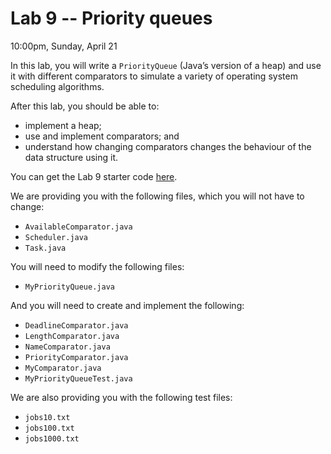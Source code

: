 # Lab 9 -- Priority queues

10:00pm, Sunday, April 21

In this lab, you will write a `PriorityQueue` (Java’s version of a heap) and
use it with different comparators to simulate a variety of operating system
scheduling algorithms.  

After this lab, you should be able to:
- implement a heap;
- use and implement comparators; and
- understand how changing comparators changes the behaviour of the data
  structure using it.

You can get the Lab 9 starter code [here](Lab9.zip).

We are providing you with the following files, which you will not have to change:
- `AvailableComparator.java`
- `Scheduler.java`
- `Task.java`

You will need to modify the following files:
- `MyPriorityQueue.java`

And you will need to create and implement the following:
- `DeadlineComparator.java`
- `LengthComparator.java`
- `NameComparator.java`
- `PriorityComparator.java`
- `MyComparator.java`
- `MyPriorityQueueTest.java`

We are also providing you with the following test files:
- `jobs10.txt`
- `jobs100.txt`
- `jobs1000.txt`

